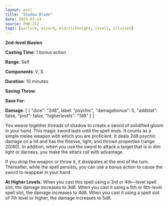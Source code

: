 ```yaml
---
layout: post
title: "Shadow Blade"
date: 2015-07-14
source: PHB.242
tags: [warlock, wizard, eldritchknight, level2, illusion]
---
```


**2nd-level illusion**

**Casting Time**: 1 bonus action

**Range**: Self

**Components**: V, S

**Duration**: 10 minutes

**Saving Throw**:

**Save For**:

**Damage**: [ { "dice": "2d8", label: "psychic", "damagebonus": 0, "addstat": false, "prof": false, "higherlevels": "1d8" } ]

You weave together threads of shadow to create a sword of solidified gloom in your hand. This magic sword lasts until the spell ends. It counts as a simple melee weapon
with which you are proficient. It deals 2d8 psychic damage on a hit and has the finesse, light, and thrown properties (range 20/60). In addition, when you use the
sword to attack a target that is in dim light or darness, you make the attack roll with advantage.

If you drop the weapon or throw it, it dissipates at the end of the turn. Thereafter, while the spell persists, you can use a bonus action to cause the sword to reappear
in your hand.

**At Higher Levels.** When you cast this spell using a 3rd or 4th—level spell slot, the damage increases to 3d8. When you cast it using a 5th or 6th-level spell slot, the
damage increases to 4d8. When you cast it using a spell slot of 7th level or higher, the damage increases to 5d8.